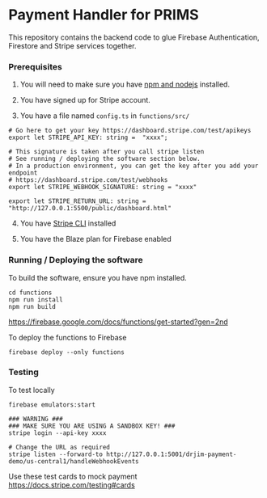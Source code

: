 # Payment Handler for PRIMS

This repository contains the backend code to glue Firebase Authentication, Firestore and Stripe services together. 

### Prerequisites
1. You will need to make sure you have [npm and nodejs](https://nodejs.org/en) installed. 

2. You have signed up for Stripe account. 

3. You have a file named `config.ts` in `functions/src/`
```
# Go here to get your key https://dashboard.stripe.com/test/apikeys
export let STRIPE_API_KEY: string =  "xxxx";

# This signature is taken after you call stripe listen
# See running / deploying the software section below. 
# In a production environment, you can get the key after you add your endpoint
# https://dashboard.stripe.com/test/webhooks
export let STRIPE_WEBHOOK_SIGNATURE: string = "xxxx"

export let STRIPE_RETURN_URL: string = "http://127.0.0.1:5500/public/dashboard.html"
```

4. You have [Stripe CLI](https://docs.stripe.com/stripe-cli) installed

5. You have the Blaze plan for Firebase enabled

### Running / Deploying the software

To build the software, ensure you have npm installed. 
```
cd functions
npm run install
npm run build
```
https://firebase.google.com/docs/functions/get-started?gen=2nd

To deploy the functions to Firebase
```
firebase deploy --only functions
```


### Testing 

To test locally
```
firebase emulators:start

### WARNING ###
### MAKE SURE YOU ARE USING A SANDBOX KEY! ###
stripe login --api-key xxxx

# Change the URL as required
stripe listen --forward-to http://127.0.0.1:5001/drjim-payment-demo/us-central1/handleWebhookEvents
```

Use these test cards to mock payment
https://docs.stripe.com/testing#cards
